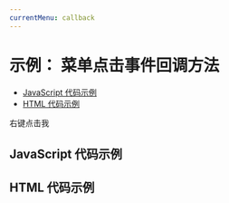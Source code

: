 ```yaml
---
currentMenu: callback 
---
```


# 示例： 菜单点击事件回调方法
<!-- START doctoc generated TOC please keep comment here to allow auto update -->
<!-- DON'T EDIT THIS SECTION, INSTEAD RE-RUN doctoc TO UPDATE -->


- [JavaScript 代码示例](#example-code)
- [HTML 代码示例](#example-html)

<!-- END doctoc generated TOC please keep comment here to allow auto update -->

<span class="context-menu-one btn btn-neutral">右键点击我</span>

## JavaScript 代码示例

<script type="text/javascript" class="showcase">
$(function(){
    $.contextMenu({
        selector: '.context-menu-one', 
        callback: function(itemKey, opt, rootMenu, originalEvent) {
            var m = "来自全局回调方法，你点击了： " + key;
            window.console && console.log(m) || alert(m); 
        },
        items: {
            "edit": {
                name: "编辑", 
                icon: "edit", 
                // 取代全局回调方法
                callback: function(itemKey, opt, rootMenu, originalEvent) {
                    var m = "你点击了： 编辑";
                    window.console && console.log(m) || alert(m); 
                }
            },
            "cut": {name: "剪切", icon: "cut"},
            "copy": {name: "复制", icon: "copy"},
            "paste": {name: "粘贴", icon: "paste"},
            "delete": {name: "删除", icon: "delete"},
            "sep1": "---------",
            "quit": {name: "退出", icon: function($element, key, item){ return 'context-menu-icon context-menu-icon-quit'; }}
        }
    });
});
</script>

## HTML 代码示例
<div style="display:none;" class="showcase" data-showcase-import=".context-menu-one"></div>